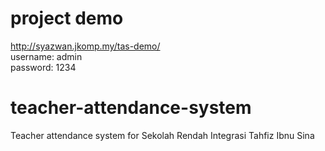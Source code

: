 # project demo
http://syazwan.jkomp.my/tas-demo/
<br />
username: admin
<br />
password: 1234

# teacher-attendance-system
Teacher attendance system for Sekolah Rendah Integrasi Tahfiz Ibnu Sina

